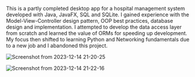 This is a partly completed desktop app for a hospital management system developed with Java, JavaFX, SQL and SQLite. I gained experience with the Model-View-Controller design pattern, OOP best practices, database design and implementation. I attempted to develop the data access layer from scratch and learned the value of ORMs for speeding up development. My focus then shifted to learning Python and Networking fundamentals due to a new job and I abandoned this project.

![Screenshot from 2023-12-14 21-20-25](https://github.com/peteroh67/HospitalManagementSystem/assets/67584385/79a1a0b9-ba52-4aa0-b670-93c291c1cedf)

![Screenshot from 2023-12-14 21-22-16](https://github.com/peteroh67/HospitalManagementSystem/assets/67584385/6b8193ab-14c0-4132-a0ab-bb6b228dff5f)





